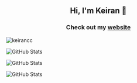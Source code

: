 <h2 align="center">Hi, I'm Keiran 👋</h1>

<h3 align="center">Check out my <a target="_blank" href="https://keiran.cc">website</a></h3>

<p align="left"> <img src="https://komarev.com/ghpvc/?username=keirancc&label=Profile%20views&color=0e75b6&style=flat" alt="keirancc" /> </p>

<!-- [![Discord Presence](https://lanyard.cnrad.dev/api/1230319937155760131)](https://discord.com/users/1230319937155760131) -->

![GitHub Stats](https://github-readme-stats.vercel.app/api/top-langs/?username=keirancc&theme=tokyonight&show_icons=true&hide_border=true&layout=compact)

![GitHub Stats](https://github-readme-stats.vercel.app/api?username=keirancc&theme=tokyonight&show_icons=true&hide_border=true&count_private=true)

![GitHub Stats](https://github-readme-streak-stats.herokuapp.com/?user=keirancc&theme=tokyonight&hide_border=true)
